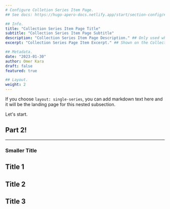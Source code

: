 ```yaml
---
# Configure Colletion Series Item Page.
## See docs: https://hugo-apero-docs.netlify.app/start/section-config/#lists-of-pages

## Info.
title: "Collection Series Item Page Title"
subtitle: "Collection Series Item Page Subtitle"
description: "Collection Series Item Page Description." ## Only used when "layout: single".
excerpt: "Collection Series Page Item Excerpt." ## Shown on the Collection Main Page, but does not shown on the Collection Main Page.

## Metadata.
date: "2023-01-30"
author: Omer Kara
draft: false
featured: true

## Layout.
weight: 2
---
```


If you choose `layout: single-series`, you can add markdown text here and it will be the landing page for this nested subsection.

Let's start.

## Part 2!
---

### Smaller Title

## Title 1

## Title 2

## Title 3
